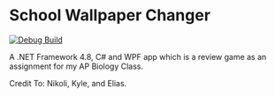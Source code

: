 # School Wallpaper Changer
[![Debug Build](https://github.com/awesomegamergame/BioReviewGame/actions/workflows/Debugbuild.yml/badge.svg)](https://github.com/awesomegamergame/BioReviewGame/actions/workflows/Debugbuild.yml)

A .NET Framework 4.8, C# and WPF app which is a review game as an assignment for my AP Biology Class.

Credit To: Nikoli, Kyle, and Elias.
